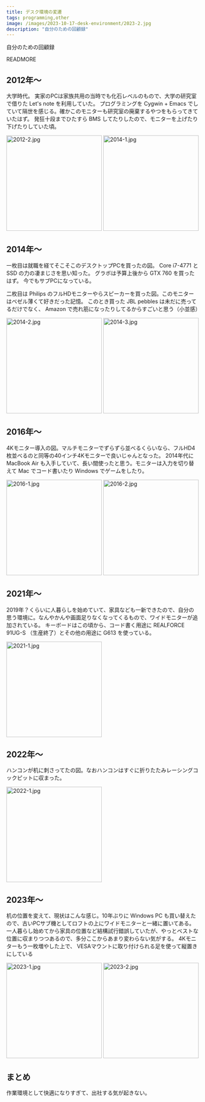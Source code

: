 ```yaml
---
title: デスク環境の変遷
tags: programming,other
image: /images/2023-10-17-desk-environment/2023-2.jpg
description: "自分のための回顧録"
---
```


自分のための回顧録

READMORE

## 2012年〜
大学時代。
実家のPCは家族共用の当時でも化石レベルのもので、大学の研究室で借りた Let's note を利用していた。
プログラミングを Cygwin + Emacs でしていて隔世を感じる。確かこのモニターも研究室の廃棄するやつをもらってきていたはず。 
発狂十段までひたすら BMS してたりしたので、モニターを上げたり下げたりしていた頃。 

[<img src="/images/2023-10-17-desk-environment/2012-2.jpg" alt="2012-2.jpg" style="display: inline-block; height: 250px;">](/images/2023-10-17-desk-environment/2012-2.jpg)
[<img src="/images/2023-10-17-desk-environment/2014-1.jpg" alt="2014-1.jpg" style="display: inline-block; height: 250px;">](/images/2023-10-17-desk-environment/2014-1.jpg)

## 2014年〜
一枚目は就職を経てそこそこのデスクトップPCを買ったの図。 Core i7-4771 と SSD の力の凄まじさを思い知った。
グラボは予算上後から GTX 760 を買ったはず。 今でもサブPCになっている。

二枚目は Philips のフルHDモニターやらスピーカーを買った図。このモニターはベゼル薄くて好きだった記憶。
このとき買った JBL pebbles は未だに売ってるだけでなく、 Amazon で売れ筋になったりしてるからすごいと思う（小並感）

[<img src="/images/2023-10-17-desk-environment/2014-2.jpg" alt="2014-2.jpg" style="display: inline-block; height: 250px;">](/images/2023-10-17-desk-environment/2014-2.jpg)
[<img src="/images/2023-10-17-desk-environment/2014-3.jpg" alt="2014-3.jpg" style="display: inline-block; height: 250px;">](/images/2023-10-17-desk-environment/2014-3.jpg)

## 2016年〜
4Kモニター導入の図。マルチモニターでずらずら並べるくらいなら、フルHD4枚並べるのと同等の40インチ4Kモニターで良いじゃんとなった。
2014年代に MacBook Air も入手していて、長い間使ったと思う。モニターは入力を切り替えて Mac でコード書いたり Windows でゲームをしたり。

[<img src="/images/2023-10-17-desk-environment/2016-1.jpg" alt="2016-1.jpg" style="display: inline-block; height: 250px;">](/images/2023-10-17-desk-environment/2016-1.jpg)
[<img src="/images/2023-10-17-desk-environment/2016-2.jpg" alt="2016-2.jpg" style="display: inline-block; height: 250px;">](/images/2023-10-17-desk-environment/2016-2.jpg)

## 2021年〜
2019年？くらいに人暮らしを始めていて、家具なども一新できたので、自分の思う環境に。なんやかんや画面足りなくなってくるもので、ワイドモニターが追加されている。
キーボードはこの頃から、コード書く用途に REALFORCE 91UG-S （生産終了）とその他の用途に G613 を使っている。

[<img src="/images/2023-10-17-desk-environment/2021-1.jpg" alt="2021-1.jpg" style="display: inline-block; height: 250px;">](/images/2023-10-17-desk-environment/2021-1.jpg)

## 2022年〜

ハンコンが机に刺さってたの図。なおハンコンはすぐに折りたたみレーシングコックピットに収まった。

[<img src="/images/2023-10-17-desk-environment/2022-1.jpg" alt="2022-1.jpg" style="display: inline-block; height: 250px;">](/images/2023-10-17-desk-environment/2022-1.jpg)

## 2023年〜
机の位置を変えて、現状はこんな感じ。10年ぶりに Windows PC も買い替えたので、古いPCサブ機としてロフトの上にワイドモニターと一緒に置いてある。
一人暮らし始めてから家具の位置など結構試行錯誤していたが、やっとベストな位置に収まりつつあるので、多分ここからあまり変わらない気がする。
4Kモニターもう一枚増やした上で、 VESAマウントに取り付けられる足を使って縦置きにしている

[<img src="/images/2023-10-17-desk-environment/2023-1.jpg" alt="2023-1.jpg" style="display: inline-block; height: 250px;">](/images/2023-10-17-desk-environment/2023-1.jpg)
[<img src="/images/2023-10-17-desk-environment/2023-2.jpg" alt="2023-2.jpg" style="display: inline-block; height: 250px;">](/images/2023-10-17-desk-environment/2023-2.jpg)

## まとめ
作業環境として快適になりすぎて、出社する気が起きない。
